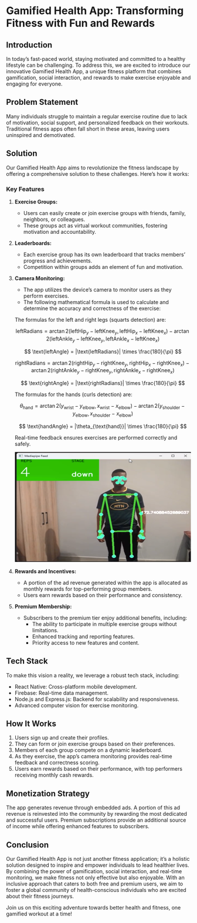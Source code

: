 # Gamified Health App: Transforming Fitness with Fun and Rewards

## Introduction

In today’s fast-paced world, staying motivated and committed to a healthy lifestyle can be challenging. To address this, we are excited to introduce our innovative Gamified Health App, a unique fitness platform that combines gamification, social interaction, and rewards to make exercise enjoyable and engaging for everyone.

## Problem Statement

Many individuals struggle to maintain a regular exercise routine due to lack of motivation, social support, and personalized feedback on their workouts. Traditional fitness apps often fall short in these areas, leaving users uninspired and demotivated.

## Solution

Our Gamified Health App aims to revolutionize the fitness landscape by offering a comprehensive solution to these challenges. Here’s how it works:

### Key Features

1. **Exercise Groups:**
   - Users can easily create or join exercise groups with friends, family, neighbors, or colleagues.
   - These groups act as virtual workout communities, fostering motivation and accountability.

2. **Leaderboards:**
   - Each exercise group has its own leaderboard that tracks members’ progress and achievements.
   - Competition within groups adds an element of fun and motivation.

3. **Camera Monitoring:**
   - The app utilizes the device’s camera to monitor users as they perform exercises.
   - The following mathematical formula is used to calculate and determine the accuracy and correctness of the exercise:
   
   The formulas for the left and right legs (squarts detection) are:

    $$
    \text{leftRadians} = \arctan2(\text{leftHip}_y - \text{leftKnee}_y, \text{leftHip}_x - \text{leftKnee}_x) - \arctan2(\text{leftAnkle}_y - \text{leftKnee}_y, \text{leftAnkle}_x - \text{leftKnee}_x)
    $$

    $$
    \text{leftAngle} = |\text{leftRadians}| \times \frac{180}{\pi}
    $$


   $$
    \text{rightRadians} = \arctan2(\text{rightHip}_y - \text{rightKnee}_y, \text{rightHip}_x - \text{rightKnee}_x) - \arctan2(\text{rightAnkle}_y - \text{rightKnee}_y, \text{rightAnkle}_x - \text{rightKnee}_x)
    $$

    $$
    \text{rightAngle} = |\text{rightRadians}| \times \frac{180}{\pi}
    $$

     
   The formulas for the hands (curls detection) are:

   $$
   \theta_{\text{hand}} = \arctan2(y_{\text{wrist}} - y_{\text{elbow}}, x_{\text{wrist}} - x_{\text{elbow}}) - \arctan2(y_{\text{shoulder}} - y_{\text{elbow}}, x_{\text{shoulder}} - x_{\text{elbow}})
   $$

   $$
   \text{handAngle} = |\theta_{\text{hand}}| \times \frac{180}{\pi}
   $$

   Real-time feedback ensures exercises are performed correctly and safely.


   <img src="./Images/Exercise(1).png" width="550" height="300">


4. **Rewards and Incentives:**
   - A portion of the ad revenue generated within the app is allocated as monthly rewards for top-performing group members.
   - Users earn rewards based on their performance and consistency.

5. **Premium Membership:**
   - Subscribers to the premium tier enjoy additional benefits, including:
     - The ability to participate in multiple exercise groups without limitations.
     - Enhanced tracking and reporting features.
     - Priority access to new features and content.

## Tech Stack

To make this vision a reality, we leverage a robust tech stack, including:
- React Native: Cross-platform mobile development.
- Firebase: Real-time data management.
- Node.js and Express.js: Backend for scalability and responsiveness.
- Advanced computer vision for exercise monitoring.

## How It Works

1. Users sign up and create their profiles.
2. They can form or join exercise groups based on their preferences.
3. Members of each group compete on a dynamic leaderboard.
4. As they exercise, the app’s camera monitoring provides real-time feedback and correctness scoring.
5. Users earn rewards based on their performance, with top performers receiving monthly cash rewards.

## Monetization Strategy

The app generates revenue through embedded ads. A portion of this ad revenue is reinvested into the community by rewarding the most dedicated and successful users. Premium subscriptions provide an additional source of income while offering enhanced features to subscribers.

## Conclusion

Our Gamified Health App is not just another fitness application; it’s a holistic solution designed to inspire and empower individuals to lead healthier lives. By combining the power of gamification, social interaction, and real-time monitoring, we make fitness not only effective but also enjoyable. With an inclusive approach that caters to both free and premium users, we aim to foster a global community of health-conscious individuals who are excited about their fitness journeys.

Join us on this exciting adventure towards better health and fitness, one gamified workout at a time!
